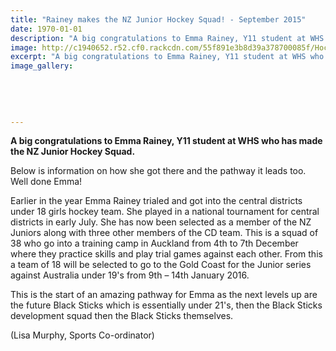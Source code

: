 ```yaml
---
title: "Rainey makes the NZ Junior Hockey Squad! - September 2015"
date: 1970-01-01
description: "A big congratulations to Emma Rainey, Y11 student at WHS who has made the NZ Junior Hockey Squad."
image: http://c1940652.r52.cf0.rackcdn.com/55f891e3b8d39a378700085f/Hockey-Emma-Rainey-NZ-Junior-Hockey-Squad-Sept-2015.jpg
excerpt: "A big congratulations to Emma Rainey, Y11 student at WHS who has made the NZ Junior Hockey Squad."
image_gallery:
    
    
    
    
    
---
```


<p><strong>A big congratulations to Emma Rainey, Y11 student at WHS who has made the NZ Junior Hockey Squad.</strong></p>
<p>Below is information on how she got there and the pathway it leads too. Well done Emma!</p>
<p>Earlier in the year Emma Rainey trialed and got into the central districts under 18 girls hockey team. She played in a national tournament for central districts in early July. She has now been selected as a member of the NZ Juniors along with three other members of the CD team. This is a squad<span class="text_exposed_show">&nbsp;of 38 who go into a training camp in Auckland from 4th to 7th December where they practice skills and play trial games against each other. From this a team of 18 will be selected to go to the Gold Coast for the Junior series against Australia under 19's from 9th &ndash; 14th January 2016.</span></p>
<p><span class="text_exposed_show">This is the start of an amazing pathway for Emma as the next levels up are the future Black Sticks which is essentially under 21's, then the Black Sticks development squad then the Black Sticks themselves.</span></p>
<p><span class="text_exposed_show">(Lisa Murphy, Sports Co-ordinator)</span></p>


